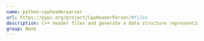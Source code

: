 ```yaml
---
name: python-cppheaderparser
url: https://pypi.org/project/CppHeaderParser/#files
description: C++ header files and generate a data structure representing the class. URL : https://pypi.org/project/CppHeaderParser/#files Groups : None
group: None
---
```

